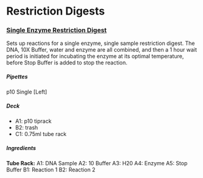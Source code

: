 # Restriction Digests

### [Single Enzyme Restriction Digest](se_restriction_digest.json)
Sets up reactions for a single enzyme, single sample restriction digest. The DNA, 10X Buffer, water and enzyme are all combined, and then a 1 hour wait period is initiated for incubating the enzyme at its optimal temperature, before Stop Buffer is added to stop the reaction.

##### Pipettes
p10 Single [Left]

##### Deck
* A1: p10 tiprack
* B2: trash
* C1: 0.75ml tube rack

##### Ingredients
**Tube Rack:**
	A1: DNA Sample
	A2: 10 Buffer
	A3: H20
	A4: Enzyme
	A5: Stop Buffer
	B1: Reaction 1
	B2: Reaction 2
